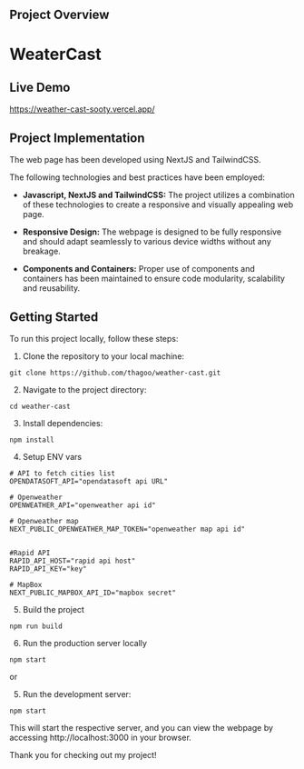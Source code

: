 ## Project Overview

# WeaterCast

## Live Demo
https://weather-cast-sooty.vercel.app/
## Project Implementation

The web page has been developed using NextJS and TailwindCSS.

The following technologies and best practices have been employed:

- **Javascript, NextJS and TailwindCSS:** The project utilizes a combination of these technologies to create a responsive and visually appealing web page.

- **Responsive Design:** The webpage is designed to be fully responsive and should adapt seamlessly to various device widths without any breakage.

- **Components and Containers:** Proper use of components and containers has been maintained to ensure code modularity, scalability and reusability.

## Getting Started

To run this project locally, follow these steps:

1. Clone the repository to your local machine:

```
git clone https://github.com/thagoo/weather-cast.git
```

2. Navigate to the project directory:

```
cd weather-cast
```

3. Install dependencies:

```
npm install
```

4. Setup ENV vars

```
# API to fetch cities list
OPENDATASOFT_API="opendatasoft api URL"

# Openweather
OPENWEATHER_API="openweather api id"

# Openweather map
NEXT_PUBLIC_OPENWEATHER_MAP_TOKEN="openweather map api id"


#Rapid API
RAPID_API_HOST="rapid api host"
RAPID_API_KEY="key"

# MapBox
NEXT_PUBLIC_MAPBOX_API_ID="mapbox secret"
```

5. Build the project

```
npm run build
```

6. Run the production server locally

```
npm start
```

or

5. Run the development server:

```
npm start
```

This will start the respective server, and you can view the webpage by accessing http://localhost:3000 in your browser.

Thank you for checking out my project!
